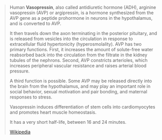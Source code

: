 
> Human **Vasopressin**, also called antidiuretic hormone (ADH),   arginine vasopressin (AVP) or argipressin, 
> is a hormone synthesized from the AVP gene as a peptide prohormone in neurons in the hypothalamus, 
> and is converted to AVP. 
> 
> It then travels down the axon terminating in the posterior pituitary, and is released from vesicles into the circulation in response to extracellular fluid hypertonicity (hyperosmolality). AVP has two primary functions. First, it increases the amount of solute-free water reabsorbed back into the circulation from the filtrate in the kidney tubules of the nephrons. Second, AVP constricts arterioles, which increases peripheral vascular resistance and raises arterial blood pressure.
>
> A third function is possible. Some AVP may be released directly into the brain from the hypothalamus, and may play an important role in social behavior, sexual motivation and pair bonding, and maternal responses to stress.
>
> Vasopressin induces differentiation of stem cells into cardiomyocytes and promotes heart muscle homeostasis.
>
> It has a very short half-life, between 16 and 24 minutes.
>
> [Wikipedia](https://en.wikipedia.org/wiki/Vasopressin)





